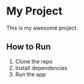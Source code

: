 # My Project

This is my awesome project.

## How to Run

1. Clone the repo
2. Install dependencies
3. Run the app
